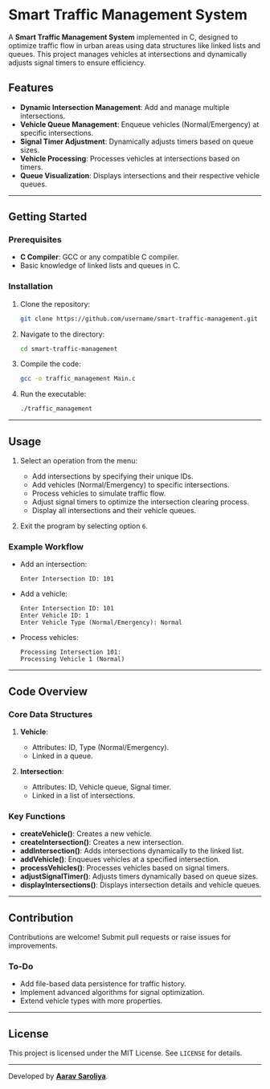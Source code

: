 # Smart Traffic Management System

A **Smart Traffic Management System** implemented in C, designed to optimize traffic flow in urban areas using data structures like linked lists and queues. This project manages vehicles at intersections and dynamically adjusts signal timers to ensure efficiency.

## Features
- **Dynamic Intersection Management**: Add and manage multiple intersections.
- **Vehicle Queue Management**: Enqueue vehicles (Normal/Emergency) at specific intersections.
- **Signal Timer Adjustment**: Dynamically adjusts timers based on queue sizes.
- **Vehicle Processing**: Processes vehicles at intersections based on timers.
- **Queue Visualization**: Displays intersections and their respective vehicle queues.

---

## Getting Started

### Prerequisites
- **C Compiler**: GCC or any compatible C compiler.
- Basic knowledge of linked lists and queues in C.

### Installation
1. Clone the repository:
   ```bash
   git clone https://github.com/username/smart-traffic-management.git
   ```
2. Navigate to the directory:
   ```bash
   cd smart-traffic-management
   ```
3. Compile the code:
   ```bash
   gcc -o traffic_management Main.c
   ```

4. Run the executable:
   ```bash
   ./traffic_management
   ```

---

## Usage
1. Select an operation from the menu:
   - Add intersections by specifying their unique IDs.
   - Add vehicles (Normal/Emergency) to specific intersections.
   - Process vehicles to simulate traffic flow.
   - Adjust signal timers to optimize the intersection clearing process.
   - Display all intersections and their vehicle queues.

2. Exit the program by selecting option `6`.

### Example Workflow
- Add an intersection:
  ```
  Enter Intersection ID: 101
  ```
- Add a vehicle:
  ```
  Enter Intersection ID: 101
  Enter Vehicle ID: 1
  Enter Vehicle Type (Normal/Emergency): Normal
  ```
- Process vehicles:
  ```
  Processing Intersection 101:
  Processing Vehicle 1 (Normal)
  ```

---

## Code Overview

### Core Data Structures
1. **Vehicle**:
   - Attributes: ID, Type (Normal/Emergency).
   - Linked in a queue.

2. **Intersection**:
   - Attributes: ID, Vehicle queue, Signal timer.
   - Linked in a list of intersections.

### Key Functions
- **createVehicle()**: Creates a new vehicle.
- **createIntersection()**: Creates a new intersection.
- **addIntersection()**: Adds intersections dynamically to the linked list.
- **addVehicle()**: Enqueues vehicles at a specified intersection.
- **processVehicles()**: Processes vehicles based on signal timers.
- **adjustSignalTimer()**: Adjusts timers dynamically based on queue sizes.
- **displayIntersections()**: Displays intersection details and vehicle queues.

---

## Contribution
Contributions are welcome! Submit pull requests or raise issues for improvements.

### To-Do
- Add file-based data persistence for traffic history.
- Implement advanced algorithms for signal optimization.
- Extend vehicle types with more properties.

---

## License
This project is licensed under the MIT License. See `LICENSE` for details.

---

Developed by **[Aarav Saroliya](https://github.com/username)**.
